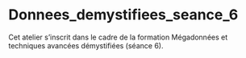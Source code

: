 # Donnees_demystifiees_seance_6
Cet atelier s’inscrit dans le cadre de la formation Mégadonnées et techniques avancées démystifiées (séance 6).
